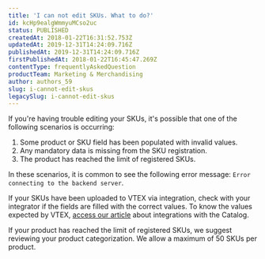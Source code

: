 ```yaml
---
title: 'I can not edit SKUs. What to do?'
id: kcHp9ealgWmmyuMCso2uc
status: PUBLISHED
createdAt: 2018-01-22T16:31:52.753Z
updatedAt: 2019-12-31T14:24:09.716Z
publishedAt: 2019-12-31T14:24:09.716Z
firstPublishedAt: 2018-01-22T16:45:47.269Z
contentType: frequentlyAskedQuestion
productTeam: Marketing & Merchandising
author: authors_59
slug: i-cannot-edit-skus
legacySlug: i-cannot-edit-skus
---
```


If you're having trouble editing your SKUs, it's possible that one of the following scenarios is occurring:

1. Some product or SKU field has been populated with invalid values.
2. Any mandatory data is missing from the SKU registration.
3. The product has reached the limit of registered SKUs.

In these scenarios, it is common to see the following error message: `Error connecting to the backend server`.

If your SKUs have been uploaded to VTEX via integration, check with your integrator if the fields are filled with the correct values. To know the values expected by VTEX, [access our article](/en/tutorial/integration-guide-for-erps-full-catalog) about integrations with the Catalog.

If your product has reached the limit of registered SKUs, we suggest reviewing your product categorization. We allow a maximum of 50 SKUs per product.
